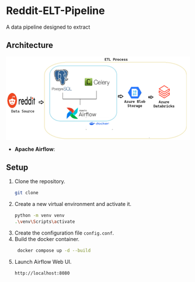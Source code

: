# Reddit-ELT-Pipeline
A data pipeline designed to extract

## Architecture
![alt img](images/architecture.png)

- __Apache Airflow__:

## Setup
1. Clone the repository.
   ```bash
   git clone
   ```
3. Create a new virtual environment and activate it.
   ```bash
   python -m venv venv
   .\venv\Scripts\activate
   ```
4. Create the configuration file `config.conf`.
5. Build the docker container.
   ```bash
    docker compose up -d --build
   ```
6. Launch Airflow Web UI.
   ```bash
   http://localhost:8080
   ```
